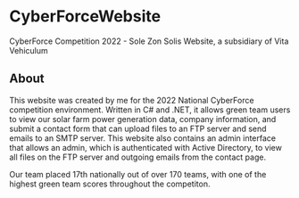 # CyberForceWebsite
CyberForce Competition 2022 - Sole Zon Solis Website, a subsidiary of Vita Vehiculum

## About
This website was created by me for the 2022 National CyberForce competition environment. Written in C# and .NET, it allows green team users to view our solar farm power generation data, company information, and submit a contact form that can upload files to an FTP server and send emails to an SMTP server. This website also contains an admin interface that allows an admin, which is authenticated with Active Directory, to view all files on the FTP server and outgoing emails from the contact page.

Our team placed 17th nationally out of over 170 teams, with one of the highest green team scores throughout the competiton.
